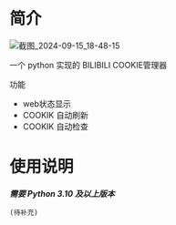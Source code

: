 # 简介

![截图_2024-09-15_18-48-15](https://github.com/user-attachments/assets/cea81214-596f-4208-af4c-c70c3e273bfc)

一个 python 实现的 BILIBILI COOKIE管理器

功能
- web状态显示
- COOKIK 自动刷新
- COOKIK 自动检查


# 使用说明

**_需要 Python 3.10 及以上版本_**

```
(待补充)
```
